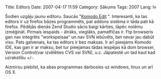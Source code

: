 Title: Editors
Date: 2007-04-17 11:59
Category: Sākums
Tags: 2007
Lang: lv

Šodien uzgāju jaunu editoru. Saucās "[Komodo Edit][1] ". Interesanti, ka tas editors ir uz firefox bāzes programmēts, pat addons sistēma ir tāda pati kā firefox. Pēdējās dienās Zend Studio sācis baigi kārties, tāpēc nolēmu izmēģināt. Pirmais iespaids - ātrāks, vieglāks, pamatfīčas ir. Ftp browseris gan nav integrēts "workspeisaa" un nav SVN iebūvēts, bet nevar jau dabūt visu. Pats galvenais, ka tas editors ir bez maksas. Ir arī pieejams Komodo IDE, kas gan ir ar maksu, bet tur pieejamas tādas iespējas kā dom browser, Version Control(var izvēlēties CVS vai SVN), u.c. Jāpatestē un tad kaut kad uzrakstīšu +/-.

Aizmirsu piebilst, ka abas programmas darbosies uz windows, linux un arī OS X.

  [1]: http://activestate.com/products/komodo_edit/
